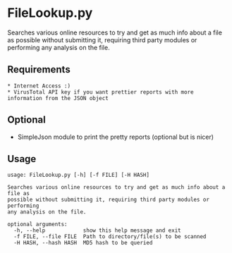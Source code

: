 FileLookup.py
=============

Searches various online resources to try and get as much info about a file as possible without submitting it, requiring third party modules or performing any analysis on the file.

Requirements
------------
	* Internet Access :)
	* VirusTotal API key if you want prettier reports with more information from the JSON object
	
Optional
--------
* SimpleJson module to print the pretty reports (optional but is nicer)

Usage
-----
	usage: FileLookup.py [-h] [-f FILE] [-H HASH]

	Searches various online resources to try and get as much info about a file as
	possible without submitting it, requiring third party modules or performing
	any analysis on the file.

	optional arguments:
	  -h, --help            show this help message and exit
	  -f FILE, --file FILE  Path to directory/file(s) to be scanned
	  -H HASH, --hash HASH  MD5 hash to be queried